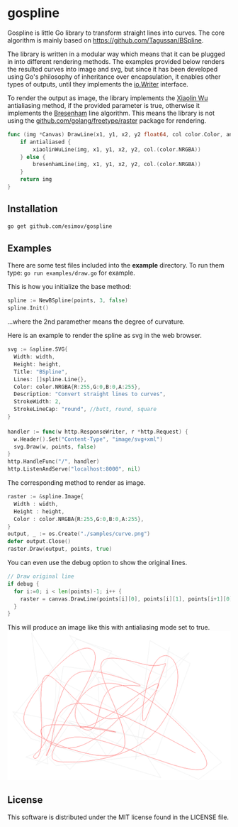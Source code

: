 # gospline
Gospline is little Go library to transform straight lines into curves. The core algorithm is mainly based on https://github.com/Tagussan/BSpline.

The library is written in a modular way which means that it can be plugged in into different rendering methods. The examples provided below renders the resulted curves into image and svg, but since it has been developed using Go's philosophy of inheritance over encapsulation, it enables other types of outputs, until they implements the <a href="https://golang.org/pkg/io/#Writer">io.Writer</a> interface.

To render the output as image, the library implements the <a href="https://en.wikipedia.org/wiki/Xiaolin_Wu's_line_algorithm">Xiaolin Wu</a> antialiasing method, if the provided parameter is true, otherwise it implements the <a href="https://en.wikipedia.org/wiki/Bresenham's_line_algorithm">Bresenham</a> line algorithm. This means the library is not using the <a href="https://github.com/golang/freetype/">github.com/golang/freetype/raster</a> package for rendering.

```go
func (img *Canvas) DrawLine(x1, y1, x2, y2 float64, col color.Color, antialiased bool) *Canvas {
	if antialiased {
		xiaolinWuLine(img, x1, y1, x2, y2, col.(color.NRGBA))
	} else {
		bresenhamLine(img, x1, y1, x2, y2, col.(color.NRGBA))
	}
	return img
}
```

## Installation
```bash
go get github.com/esimov/gospline
```

## Examples
There are some test files included into the <strong>example</strong> directory. To run them type:
`go run examples/draw.go` for example.

This is how you initialize the base method:

```go
spline := NewBSpline(points, 3, false)
spline.Init()
```
...where the 2nd paramether means the degree of curvature. 

Here is an example to render the spline as svg in the web browser.

```go
svg := &spline.SVG{
  Width: width,
  Height: height,
  Title: "BSpline",
  Lines: []spline.Line{},
  Color: color.NRGBA{R:255,G:0,B:0,A:255},
  Description: "Convert straight lines to curves",
  StrokeWidth: 2,
  StrokeLineCap: "round", //butt, round, square
}

handler := func(w http.ResponseWriter, r *http.Request) {
  w.Header().Set("Content-Type", "image/svg+xml")
  svg.Draw(w, points, false)
}
http.HandleFunc("/", handler)
http.ListenAndServe("localhost:8000", nil)
```
The corresponding method to render as image.

```go
raster := &spline.Image{
  Width : width,
  Height : height,
  Color : color.NRGBA{R:255,G:0,B:0,A:255},
}
output, _ := os.Create("./samples/curve.png")
defer output.Close()
raster.Draw(output, points, true)
```

You can even use the debug option to show the original lines.

```go
// Draw original line
if debug {
  for i:=0; i < len(points)-1; i++ {
    raster = canvas.DrawLine(points[i][0], points[i][1], points[i+1][0], points[i+1][1], color.NRGBA{R:155,G:155,B:155,A:70 }, false)
  }
}
```
This will produce an image like this with antialiasing mode set to true.
<img alt="BSPline" title="BSpline" src="https://raw.githubusercontent.com/esimov/gospline/master/samples/curve.png"/>

## License

This software is distributed under the MIT license found in the LICENSE file.
